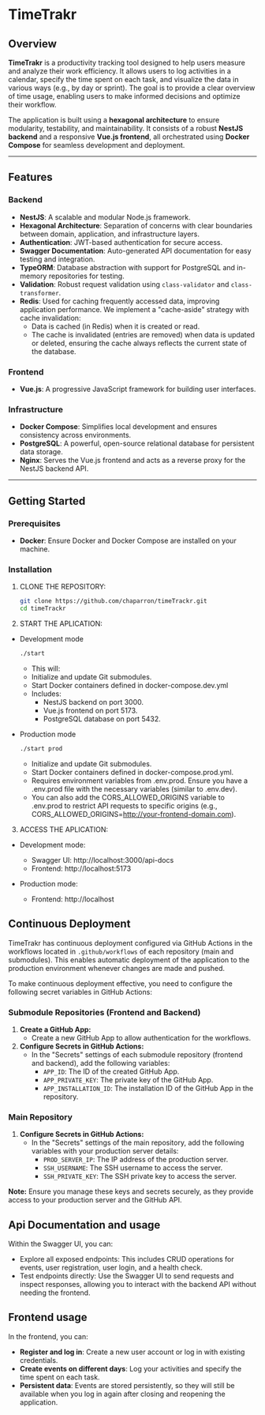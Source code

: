 # TimeTrakr

## Overview

**TimeTrakr** is a productivity tracking tool designed to help users measure and analyze their work efficiency. It allows users to log activities in a calendar, specify the time spent on each task, and visualize the data in various ways (e.g., by day or sprint). The goal is to provide a clear overview of time usage, enabling users to make informed decisions and optimize their workflow.

The application is built using a **hexagonal architecture** to ensure modularity, testability, and maintainability. It consists of a robust **NestJS backend** and a responsive **Vue.js frontend**, all orchestrated using **Docker Compose** for seamless development and deployment.

---

## Features

### Backend
- **NestJS**: A scalable and modular Node.js framework.
- **Hexagonal Architecture**: Separation of concerns with clear boundaries between domain, application, and infrastructure layers.
- **Authentication**: JWT-based authentication for secure access.
- **Swagger Documentation**: Auto-generated API documentation for easy testing and integration.
- **TypeORM**: Database abstraction with support for PostgreSQL and in-memory repositories for testing.
- **Validation**: Robust request validation using `class-validator` and `class-transformer`.
- **Redis**: Used for caching frequently accessed data, improving application performance. We implement a "cache-aside" strategy with cache invalidation:
    - Data is cached (in Redis) when it is created or read.
    - The cache is invalidated (entries are removed) when data is updated or deleted, ensuring the cache always reflects the current state of the database.

### Frontend
- **Vue.js**: A progressive JavaScript framework for building user interfaces.

### Infrastructure
- **Docker Compose**: Simplifies local development and ensures consistency across environments.
- **PostgreSQL**: A powerful, open-source relational database for persistent data storage.
- **Nginx**: Serves the Vue.js frontend and acts as a reverse proxy for the NestJS backend API.

---


## Getting Started

### Prerequisites

- **Docker**: Ensure Docker and Docker Compose are installed on your machine.

### Installation

1. CLONE THE REPOSITORY:
   ```bash
   git clone https://github.com/chaparron/timeTrackr.git
   cd timeTrackr
   ```

2. START THE APLICATION:
- Development mode
   ```bash
   ./start
   ```

   - This will:
   - Initialize and update Git submodules.
   - Start Docker containers defined in docker-compose.dev.yml
   - Includes:
      - NestJS backend on port 3000.
      - Vue.js frontend on port 5173.
      - PostgreSQL database on port 5432.

- Production mode
   ```bash
   ./start prod
   ```
   - Initialize and update Git submodules.
   - Start Docker containers defined in docker-compose.prod.yml.
   - Requires environment variables from .env.prod. Ensure you have a .env.prod file with the necessary variables (similar to .env.dev).
   - You can also add the CORS_ALLOWED_ORIGINS variable to .env.prod to restrict API requests to specific origins (e.g., CORS_ALLOWED_ORIGINS=http://your-frontend-domain.com).

3. ACCESS THE APLICATION:
- Development mode:
   - Swagger UI: http://localhost:3000/api-docs
   - Frontend: http://localhost:5173 

- Production mode:
   - Frontend: http://localhost

## Continuous Deployment

TimeTrakr has continuous deployment configured via GitHub Actions in the workflows located in `.github/workflows` of each repository (main and submodules). This enables automatic deployment of the application to the production environment whenever changes are made and pushed.

To make continuous deployment effective, you need to configure the following secret variables in GitHub Actions:

### Submodule Repositories (Frontend and Backend)

1.  **Create a GitHub App:**
    * Create a new GitHub App to allow authentication for the workflows.
2.  **Configure Secrets in GitHub Actions:**
    * In the "Secrets" settings of each submodule repository (frontend and backend), add the following variables:
        * `APP_ID`: The ID of the created GitHub App.
        * `APP_PRIVATE_KEY`: The private key of the GitHub App.
        * `APP_INSTALLATION_ID`: The installation ID of the GitHub App in the repository.

### Main Repository

1.  **Configure Secrets in GitHub Actions:**
    * In the "Secrets" settings of the main repository, add the following variables with your production server details:
        * `PROD_SERVER_IP`: The IP address of the production server.
        * `SSH_USERNAME`: The SSH username to access the server.
        * `SSH_PRIVATE_KEY`: The SSH private key to access the server.

**Note:** Ensure you manage these keys and secrets securely, as they provide access to your production server and the GitHub API.

## Api Documentation and usage
Within the Swagger UI, you can:

- Explore all exposed endpoints: This includes CRUD operations for events, user registration, user login, and a health check.
- Test endpoints directly: Use the Swagger UI to send requests and inspect responses, allowing you to interact with the backend API without needing the frontend.

## Frontend usage

In the frontend, you can:

- **Register and log in**: Create a new user account or log in with existing credentials.
- **Create events on different days**: Log your activities and specify the time spent on each task.
- **Persistent data**: Events are stored persistently, so they will still be available when you log in again after closing and reopening the application.
